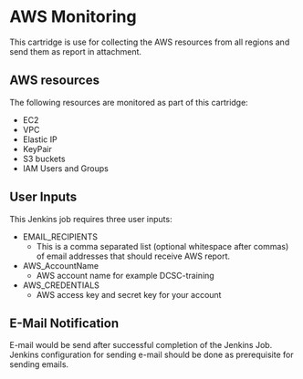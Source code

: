 # AWS Monitoring
This cartridge is use for collecting the AWS resources from all regions and send them as report in attachment.

## AWS resources
The following resources are monitored as part of this cartridge:

 * EC2
 * VPC
 * Elastic IP
 * KeyPair
 * S3 buckets
 * IAM Users and Groups

## User Inputs
This Jenkins job requires three user inputs:

* EMAIL_RECIPIENTS
  * This is a comma separated list (optional whitespace after commas) of email addresses that should receive AWS report.
* AWS_AccountName
  * AWS account name for example DCSC-training
* AWS_CREDENTIALS
  * AWS access key and secret key for your account

## E-Mail Notification
E-mail would be send after successful completion of the Jenkins Job. Jenkins configuration for sending e-mail should be done as prerequisite for sending emails.

